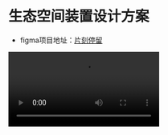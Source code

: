 # 生态空间装置设计方案

- figma项目地址：[片刻停留](https://www.figma.com/community/file/1256619084557786938/space-installation-design-scheme-presentation-paper)

<video src="02.mp4" preview-src="02.jpg"/>

![](021.png)

![](023.png)

![](022.jpg)